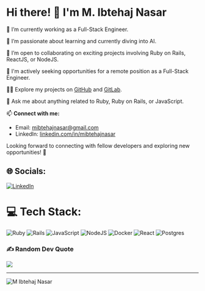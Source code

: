 # Hi there! 👋 I'm M. Ibtehaj Nasar

🔭 I’m currently working as a Full-Stack Engineer.

🌱 I’m passionate about learning and currently diving into AI.

👯 I’m open to collaborating on exciting projects involving Ruby on Rails, ReactJS, or NodeJS.

🤝 I'm actively seeking opportunities for a remote position as a Full-Stack Engineer.

👨‍💻 Explore my projects on [GitHub](http://github.com/MIbtehajNasar) and [GitLab](https://gitlab.com/mibtehajnasar).

💬 Ask me about anything related to Ruby, Ruby on Rails, or JavaScript.

📫 **Connect with me:**
- Email: [mibtehajnasar@gmail.com](mailto:mibtehajnasar@gmail.com)
- LinkedIn: [linkedin.com/in/mibtehajnasar](https://www.linkedin.com/in/mibtehajnasar/)

Looking forward to connecting with fellow developers and exploring new opportunities! 🚀

## 🌐 Socials:
[![LinkedIn](https://img.shields.io/badge/LinkedIn-%230077B5.svg?logo=linkedin&logoColor=white)](https://linkedin.com/in/mibtehajnasar)

# 💻 Tech Stack:
![Ruby](https://img.shields.io/badge/ruby-%23CC342D.svg?style=for-the-badge&logo=ruby&logoColor=white) ![Rails](https://img.shields.io/badge/rails-%23CC0000.svg?style=for-the-badge&logo=ruby-on-rails&logoColor=white) ![JavaScript](https://img.shields.io/badge/javascript-%23323330.svg?style=for-the-badge&logo=javascript&logoColor=%23F7DF1E) ![NodeJS](https://img.shields.io/badge/node.js-6DA55F?style=for-the-badge&logo=node.js&logoColor=white) ![Docker](https://img.shields.io/badge/docker-%230db7ed.svg?style=for-the-badge&logo=docker&logoColor=white) ![React](https://img.shields.io/badge/react-%2320232a.svg?style=for-the-badge&logo=react&logoColor=%2361DAFB) ![Postgres](https://img.shields.io/badge/postgres-%23316192.svg?style=for-the-badge&logo=postgresql&logoColor=white)

### ✍️ Random Dev Quote
![](https://quotes-github-readme.vercel.app/api?type=horizontal&theme=radical)

---
<p align="left"> <img src="https://komarev.com/ghpvc/?username=MIbtehajNasar" alt="M Ibtehaj Nasar" /> </p>

<!-- Proudly created with GPRM ( https://gprm.itsvg.in ) -->
